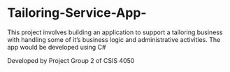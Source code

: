 # Tailoring-Service-App-
This project involves building an application to support a tailoring business with handling some of it’s business logic and administrative activities. The app would be developed using C#

Developed by Project Group 2 of CSIS 4050 
